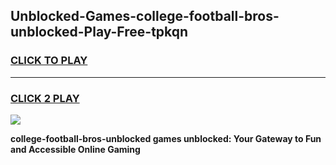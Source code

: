 
## Unblocked-Games-college-football-bros-unblocked-Play-Free-tpkqn
<h3>
<a href="https://premium76.site?title=college-football-bros-unblocked&ref=21A">CLICK TO PLAY</a></h3>
<hr>

<h3>
<a href="https://premium76.site?title=college-football-bros-unblocked&ref=21A">CLICK 2 PLAY</a>
  
</h3>

<a href="https://premium76.site?title=college-football-bros-unblocked&ref=21A"><img src="https://clearcache.store/games.png"></a>


**college-football-bros-unblocked games unblocked: Your Gateway to Fun and Accessible Online Gaming**
